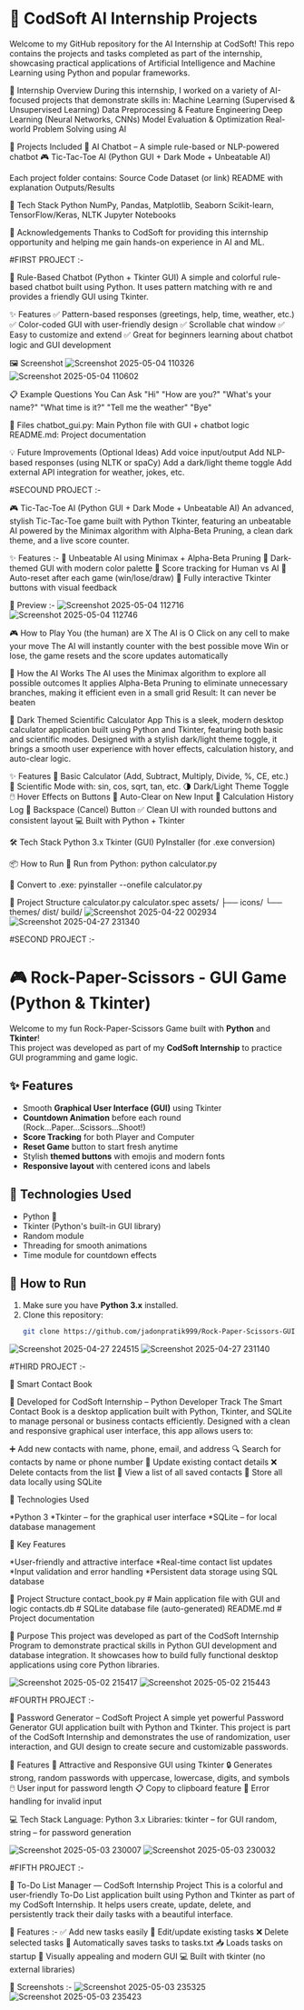 # 💼 CodSoft AI Internship Projects
Welcome to my GitHub repository for the AI Internship at CodSoft! This repo contains the projects and tasks completed as part of the internship, showcasing practical applications of Artificial Intelligence and Machine Learning using Python and popular frameworks.

🧠 Internship Overview
During this internship, I worked on a variety of AI-focused projects that demonstrate skills in:
Machine Learning (Supervised & Unsupervised Learning)
Data Preprocessing & Feature Engineering
Deep Learning (Neural Networks, CNNs)
Model Evaluation & Optimization
Real-world Problem Solving using AI

📁 Projects Included
🤖 AI Chatbot – A simple rule-based or NLP-powered chatbot
🎮 Tic-Tac-Toe AI (Python GUI + Dark Mode + Unbeatable AI)

Each project folder contains:
Source Code
Dataset (or link)
README with explanation
Outputs/Results

🔧 Tech Stack
Python
NumPy, Pandas, Matplotlib, Seaborn
Scikit-learn, TensorFlow/Keras, NLTK
Jupyter Notebooks

🌟 Acknowledgements
Thanks to CodSoft for providing this internship opportunity and helping me gain hands-on experience in AI and ML.

#FIRST PROJECT :-

🤖 Rule-Based Chatbot (Python + Tkinter GUI)
A simple and colorful rule-based chatbot built using Python. It uses pattern matching with re and provides a friendly GUI using Tkinter.

✨ Features
✅ Pattern-based responses (greetings, help, time, weather, etc.)
✅ Color-coded GUI with user-friendly design
✅ Scrollable chat window
✅ Easy to customize and extend
✅ Great for beginners learning about chatbot logic and GUI development

🖼️ Screenshot
![Screenshot 2025-05-04 110326](https://github.com/user-attachments/assets/252ea36d-454a-4d56-9404-7beddbbc2ee5)
![Screenshot 2025-05-04 110602](https://github.com/user-attachments/assets/969fe98c-3b69-430a-b327-7db5176bedd1)

📋 Example Questions You Can Ask
"Hi"
"How are you?"
"What's your name?"
"What time is it?"
"Tell me the weather"
"Bye"

📁 Files
chatbot_gui.py: Main Python file with GUI + chatbot logic
README.md: Project documentation

💡 Future Improvements (Optional Ideas)
Add voice input/output
Add NLP-based responses (using NLTK or spaCy)
Add a dark/light theme toggle
Add external API integration for weather, jokes, etc.

#SECOUND PROJECT :-

🎮 Tic-Tac-Toe AI (Python GUI + Dark Mode + Unbeatable AI)
An advanced, stylish Tic-Tac-Toe game built with Python Tkinter, featuring an unbeatable AI powered by the Minimax algorithm with Alpha-Beta Pruning, a clean dark theme, and a live score counter.

✨ Features :-
🤖 Unbeatable AI using Minimax + Alpha-Beta Pruning
🌙 Dark-themed GUI with modern color palette
🧮 Score tracking for Human vs AI
🔁 Auto-reset after each game (win/lose/draw)
🎯 Fully interactive Tkinter buttons with visual feedback

📸 Preview :-
![Screenshot 2025-05-04 112716](https://github.com/user-attachments/assets/80d45c6e-47ab-4b28-96f4-45e74bbc574b)
![Screenshot 2025-05-04 112746](https://github.com/user-attachments/assets/e5397567-a283-4e55-a963-221d1bae4bf6)

🎮 How to Play
You (the human) are X
The AI is O
Click on any cell to make your move
The AI will instantly counter with the best possible move
Win or lose, the game resets and the score updates automatically

🧠 How the AI Works
The AI uses the Minimax algorithm to explore all possible outcomes
It applies Alpha-Beta Pruning to eliminate unnecessary branches, making it efficient even in a small grid
Result: It can never be beaten






🧮 Dark Themed Scientific Calculator App
This is a sleek, modern desktop calculator application built using Python and Tkinter, featuring both basic and scientific modes. Designed with a stylish dark/light theme toggle, it brings a smooth user experience with hover effects, calculation history, and auto-clear logic.

✨ Features
🔢 Basic Calculator (Add, Subtract, Multiply, Divide, %, CE, etc.)
🧪 Scientific Mode with:
sin, cos, sqrt, tan, etc.
🌗 Dark/Light Theme Toggle
🖱️ Hover Effects on Buttons
🧠 Auto-Clear on New Input
📜 Calculation History Log
🔁 Backspace (Cancel) Button
✅ Clean UI with rounded buttons and consistent layout
💻 Built with Python + Tkinter

🛠️ Tech Stack
Python 3.x
Tkinter (GUI)
PyInstaller (for .exe conversion)

📦 How to Run
🔧 Run from Python:
python calculator.py

💾 Convert to .exe:
pyinstaller --onefile calculator.py

📁 Project Structure
calculator.py
calculator.spec
assets/
 ├── icons/
 └── themes/
dist/
build/
![Screenshot 2025-04-22 002934](https://github.com/user-attachments/assets/5c21811f-c58e-4259-8244-1993b9fb3991)
![Screenshot 2025-04-27 231340](https://github.com/user-attachments/assets/b2ff71b4-b4a8-4b9e-aee2-4bbc13b08031)



#SECOND PROJECT :-

# 🎮 Rock-Paper-Scissors - GUI Game (Python & Tkinter)

Welcome to my fun Rock-Paper-Scissors Game built with **Python** and **Tkinter**!  
This project was developed as part of my **CodSoft Internship** to practice GUI programming and game logic.

## ✨ Features

- Smooth **Graphical User Interface (GUI)** using Tkinter
- **Countdown Animation** before each round (Rock...Paper...Scissors...Shoot!)
- **Score Tracking** for both Player and Computer
- **Reset Game** button to start fresh anytime
- Stylish **themed buttons** with emojis and modern fonts
- **Responsive layout** with centered icons and labels

## 🚀 Technologies Used

- Python 🐍
- Tkinter (Python's built-in GUI library)
- Random module
- Threading for smooth animations
- Time module for countdown effects

## 🎯 How to Run

1. Make sure you have **Python 3.x** installed.
2. Clone this repository:
   ```bash
   git clone https://github.com/jadonpratik999/Rock-Paper-Scissors-GUI-Game-Python.git
![Screenshot 2025-04-27 224515](https://github.com/user-attachments/assets/3e5520a4-7c3e-4911-9252-b0e309ba9058)
![Screenshot 2025-04-27 231140](https://github.com/user-attachments/assets/96fb25b6-52ee-4e6a-9d3b-67fbec54f7ed)


#THIRD PROJECT :-

📒 Smart Contact Book

🔹 Developed for CodSoft Internship – Python Developer Track
The Smart Contact Book is a desktop application built with Python, Tkinter, and SQLite to manage personal or business contacts efficiently. Designed with a clean and responsive graphical user interface, this app allows users to:

➕ Add new contacts with name, phone, email, and address
🔍 Search for contacts by name or phone number
📝 Update existing contact details
❌ Delete contacts from the list
📃 View a list of all saved contacts
💾 Store all data locally using SQLite

🚀 Technologies Used

*Python 3
*Tkinter – for the graphical user interface
*SQLite – for local database management

🎯 Key Features

*User-friendly and attractive interface
*Real-time contact list updates
*Input validation and error handling
*Persistent data storage using SQL database

🧩 Project Structure
contact_book.py       # Main application file with GUI and logic
contacts.db           # SQLite database file (auto-generated)
README.md             # Project documentation

📌 Purpose
This project was developed as part of the CodSoft Internship Program to demonstrate practical skills in Python GUI development and database integration. It showcases how to build fully functional desktop applications using core Python libraries.

![Screenshot 2025-05-02 215417](https://github.com/user-attachments/assets/a911fdba-c33a-45f7-b7c7-d52af5e2be71)
![Screenshot 2025-05-02 215443](https://github.com/user-attachments/assets/dc09af7d-d9af-430c-8892-3a477e6a67ab)

#FOURTH PROJECT :-

🔐 Password Generator – CodSoft Project
A simple yet powerful Password Generator GUI application built with Python and Tkinter. This project is part of the CodSoft Internship and demonstrates the use of randomization, user interaction, and GUI design to create secure and customizable passwords.

🧰 Features
🎨 Attractive and Responsive GUI using Tkinter
🔒 Generates strong, random passwords with uppercase, lowercase, digits, and symbols
🖱️ User input for password length
📋 Copy to clipboard feature
🚨 Error handling for invalid input

💻 Tech Stack
Language: Python 3.x
Libraries:
tkinter – for GUI
random, string – for password generation

![Screenshot 2025-05-03 230007](https://github.com/user-attachments/assets/4b8a83ba-3574-4a5a-b880-eb572904039a)
![Screenshot 2025-05-03 230032](https://github.com/user-attachments/assets/ccbfdada-302a-4ae7-b6b5-1005f3cdb0b8)

#FIFTH PROJECT :-

📝 To-Do List Manager — CodSoft Internship Project
This is a colorful and user-friendly To-Do List application built using Python and Tkinter as part of my CodSoft Internship. It helps users create, update, delete, and persistently track their daily tasks with a beautiful interface.

🚀 Features :-
✅ Add new tasks easily
📝 Edit/update existing tasks
❌ Delete selected tasks
💾 Automatically saves tasks to tasks.txt
📥 Loads tasks on startup
🎨 Visually appealing and modern GUI
💻 Built with tkinter (no external libraries)

📸 Screenshots :-
![Screenshot 2025-05-03 235325](https://github.com/user-attachments/assets/1a1eb0a9-408b-4bb6-9928-7a8dbb98b360)
![Screenshot 2025-05-03 235423](https://github.com/user-attachments/assets/5a2bb032-452c-42ec-8895-2ee1254161f1)









